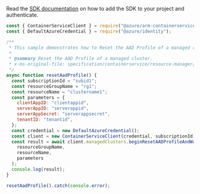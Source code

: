 Read the [SDK documentation](https://github.com/Azure/azure-sdk-for-js/blob/%40azure%2Farm-containerservice_16.0.0/sdk/containerservice/arm-containerservice/README.md) on how to add the SDK to your project and authenticate.

```javascript
const { ContainerServiceClient } = require("@azure/arm-containerservice");
const { DefaultAzureCredential } = require("@azure/identity");

/**
 * This sample demonstrates how to Reset the AAD Profile of a managed cluster.
 *
 * @summary Reset the AAD Profile of a managed cluster.
 * x-ms-original-file: specification/containerservice/resource-manager/Microsoft.ContainerService/stable/2022-03-01/examples/ManagedClustersResetAADProfile.json
 */
async function resetAadProfile() {
  const subscriptionId = "subid1";
  const resourceGroupName = "rg1";
  const resourceName = "clustername1";
  const parameters = {
    clientAppID: "clientappid",
    serverAppID: "serverappid",
    serverAppSecret: "serverappsecret",
    tenantID: "tenantid",
  };
  const credential = new DefaultAzureCredential();
  const client = new ContainerServiceClient(credential, subscriptionId);
  const result = await client.managedClusters.beginResetAADProfileAndWait(
    resourceGroupName,
    resourceName,
    parameters
  );
  console.log(result);
}

resetAadProfile().catch(console.error);
```
